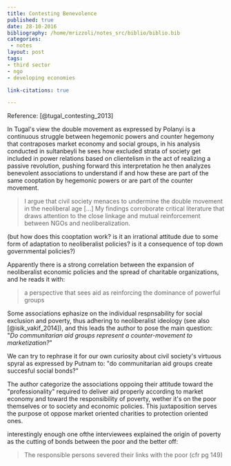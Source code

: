 ```yaml
---
title: Contesting Benevolence
published: true
date: 28-10-2016
bibliography: /home/mrizzoli/notes_src/biblio/biblio.bib
categories:
 - notes
layout: post
tags:
- third sector
- ngo
- developing economies

link-citations: true

---
```


Reference: [@tugal_contesting_2013]

In Tugal's view the double movement as expressed by Polanyi is a continuous struggle between hegemonic powers and counter hegemony that contraposes market economy and social groups, in his analysis conducted in sultanbeyli he sees how excluded strata of society get included in power relations based on clientelism in the act of realizing a passive revolution, pushing forward this interpretation he then analyzes benevolent associations to understand if and how these are part of the same cooptation by hegemonic powers or are part of the counter movement.

>I argue that civil society menaces to undermine the double movement in the neoliberal age [...] My findings corroborate critical literature that draws attention to the close linkage and mutual reinforcement between NGOs and neoliberalization.

(but how does this cooptation work? is it an irrational attitude due to some form of adaptation to neoliberalist policies? is it a consequence of top down governmental policies?)

Apparently there is a strong correlation between the expansion of neoliberalist economic policies and the spread of charitable organizations, and he reads it with: 

>a perspective that sees aid as reinforcing the dominance of powerful groups

Some associations ephasize on the individual respnsability for social exclusion and poverty, thus adhering to neoliberalist ideology (see also [@isik_vakif_2014]), and this leads the author to pose the main question: "*Do communitarian aid groups represent a counter-movement to marketization?*"

We can try to rephrase it for our own curiosity about civil society's virtuous spyral as expressed by Putnam to: "do communitarian aid groups create succesful social bonds?"

The author categorize the associations oppoing their attitude toward the "professionality" required to deliver aid properly according to market economy and toward the responsibility of poverty, wether it's on the poor themselves or to society and economic policies. This juxtaposition serves the purpose ot oppose market oriented charities to protection oriented ones.

interestingly enough one ofthe interviewees explained the origin of poverty as the cutting of bonds between the poor and the better off:

>The responsible persons severed their links with the poor (cfr pg 149)


